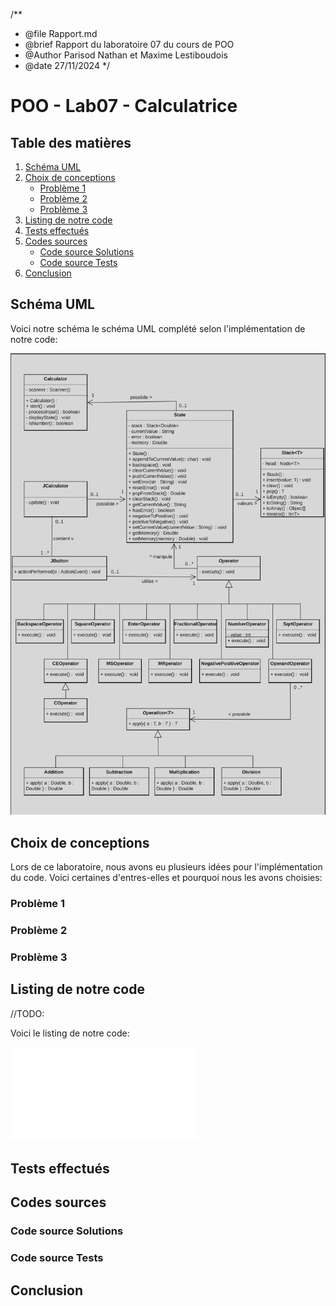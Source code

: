 /**

* @file Rapport.md
* @brief Rapport du laboratoire 07 du cours de POO
* @Author Parisod Nathan et Maxime Lestiboudois
* @date 27/11/2024
  */

# POO - Lab07 - Calculatrice

## Table des matières

1. [Schéma UML](#schéma-uml)
2. [Choix de conceptions](#choix-de-conceptions)
    - [Problème 1](#problème-1)
    - [Problème 2](#problème-2)
    - [Problème 3](#problème-3)
3. [Listing de notre code](#listing-de-notre-code)
4. [Tests effectués](#tests-effectués)
5. [Codes sources](#codes-sources)
    - [Code source Solutions](#code-source-solutions)
    - [Code source Tests](#code-source-tests)
6. [Conclusion](#Conclusion)

## Schéma UML

Voici notre schéma le schéma UML complété selon l'implémentation de notre code:

![Diagramme UML](images/diagram.png)

## Choix de conceptions

Lors de ce laboratoire, nous avons eu plusieurs idées pour l'implémentation du code. Voici certaines d'entres-elles et
pourquoi nous les avons choisies:

### Problème 1

### Problème 2

### Problème 3

## Listing de notre code

//TODO:

Voici le listing de notre code:

![Code](ListingCode.pdf)

## Tests effectués

## Codes sources

### Code source Solutions

### Code source Tests

## Conclusion
